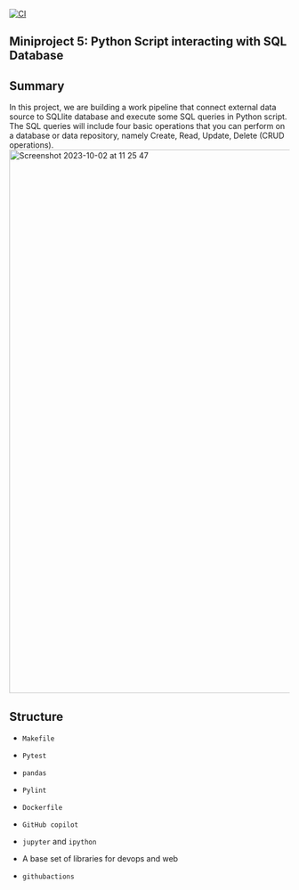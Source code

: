 [![CI](https://github.com/BobZhang26/Bob_PythonTemplate1/actions/workflows/cicd.yml/badge.svg)](https://github.com/BobZhang26/Bob_PythonTemplate1/actions/workflows/cicd.yml)
## Miniproject 5: Python Script interacting with SQL Database

## Summary
In this project, we are building a work pipeline that connect external data source to SQLlite database and execute some SQL queries in Python script. The SQL queries will include four basic operations that you can perform on a database or data repository, namely Create, Read, Update, Delete (CRUD operations). 
<img width="977" alt="Screenshot 2023-10-02 at 11 25 47" src="https://github.com/nogibjj/mini_project_5/assets/141781876/94018e4a-0a3c-418a-8900-3bd898cff266">

## Structure

* `Makefile`

* `Pytest`

* `pandas`

* `Pylint`

* `Dockerfile`

* `GitHub copilot`

* `jupyter` and `ipython` 

* A base set of libraries for devops and web

* `githubactions` 

